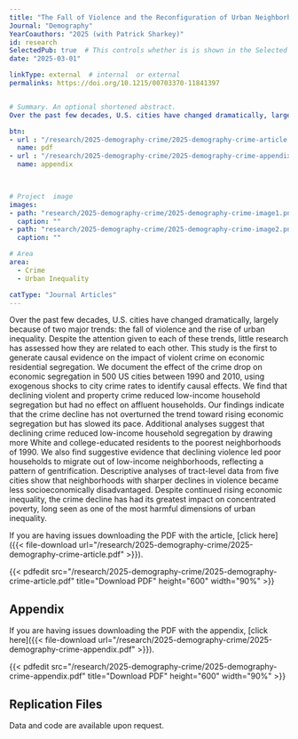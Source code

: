 ```yaml
---
title: "The Fall of Violence and the Reconfiguration of Urban Neighborhoods"
Journal: "Demography"
YearCoauthors: "2025 (with Patrick Sharkey)"
id: research
SelectedPub: true  # This controls whether is is shown in the Selected Publications section of the home page
date: "2025-03-01"

linkType: external  # internal  or external
permalinks: https://doi.org/10.1215/00703370-11841397


# Summary. An optional shortened abstract.
Over the past few decades, U.S. cities have changed dramatically, largely because of two major trends: the fall of violence and the rise of urban inequality. Despite the attention given to each of these trends, little research has assessed how they are related to each other. This study is the first to generate causal evidence on the impact of violent crime on economic residential segregation. We document the effect of the crime drop on economic segregation in 500 US cities between 1990 and 2010, using exogenous shocks to city crime rates to identify causal effects. We find that declining violent and property crime reduced low-income household segregation but had no effect on affluent households. Our findings indicate that the crime decline has not overturned the trend toward rising economic segregation but has slowed its pace. Additional analyses suggest that declining crime reduced low-income household segregation by drawing more White and college-educated residents to the poorest neighborhoods of 1990. We also find suggestive evidence that declining violence led poor households to migrate out of low-income neighborhoods, reflecting a pattern of gentrification. Descriptive analyses of tract-level data from five cities show that neighborhoods with sharper declines in violence became less socioeconomically disadvantaged. Despite continued rising economic inequality, the crime decline has had its greatest impact on concentrated poverty, long seen as one of the most harmful dimensions of urban inequality.

btn:
- url : "/research/2025-demography-crime/2025-demography-crime-article.pdf" 
  name: pdf
- url : "/research/2025-demography-crime/2025-demography-crime-appendix.pdf" 
  name: appendix


  
# Project  image 
images:
- path: "research/2025-demography-crime/2025-demography-crime-image1.png"
  caption: ""
- path: "research/2025-demography-crime/2025-demography-crime-image2.png"
  caption: ""  

# Area
area: 
  - Crime
  - Urban Inequality

catType: "Journal Articles"
---
```

Over the past few decades, U.S. cities have changed dramatically, largely because of two major trends: the fall of violence and the rise of urban inequality. Despite the attention given to each of these trends, little research has assessed how they are related to each other. This study is the first to generate causal evidence on the impact of violent crime on economic residential segregation. We document the effect of the crime drop on economic segregation in 500 US cities between 1990 and 2010, using exogenous shocks to city crime rates to identify causal effects. We find that declining violent and property crime reduced low-income household segregation but had no effect on affluent households. Our findings indicate that the crime decline has not overturned the trend toward rising economic segregation but has slowed its pace. Additional analyses suggest that declining crime reduced low-income household segregation by drawing more White and college-educated residents to the poorest neighborhoods of 1990. We also find suggestive evidence that declining violence led poor households to migrate out of low-income neighborhoods, reflecting a pattern of gentrification. Descriptive analyses of tract-level data from five cities show that neighborhoods with sharper declines in violence became less socioeconomically disadvantaged. Despite continued rising economic inequality, the crime decline has had its greatest impact on concentrated poverty, long seen as one of the most harmful dimensions of urban inequality.



If you are having issues downloading the PDF with the article, [click here]({{< file-download url="/research/2025-demography-crime/2025-demography-crime-article.pdf" >}}).

{{< pdfedit src="/research/2025-demography-crime/2025-demography-crime-article.pdf" title="Download PDF" height="600" width="90%" >}}

## Appendix

If you are having issues downloading the PDF with the appendix, [click here]({{< file-download url="/research/2025-demography-crime/2025-demography-crime-appendix.pdf" >}}).

{{< pdfedit src="/research/2025-demography-crime/2025-demography-crime-appendix.pdf" title="Download PDF" height="600" width="90%" >}}

## Replication Files

Data and code are available upon request.



